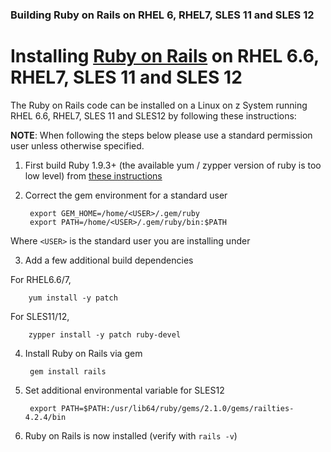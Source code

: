 ### Building Ruby on Rails on RHEL 6, RHEL7, SLES 11 and SLES 12

# Installing [Ruby on Rails](http://rubyonrails.org/) on RHEL 6.6, RHEL7, SLES 11 and SLES 12

The Ruby on Rails code can be installed on a Linux on z System running RHEL 6.6, RHEL7, SLES 11 and SLES12 by following these instructions:

**NOTE**: When following the steps below please use a standard
permission user unless otherwise specified.

1. First build Ruby 1.9.3+ (the available yum / zypper version of ruby is too low level) from [these instructions](https://github.com/linux-on-ibm-z/docs/wiki/Building-Ruby)

2. Correct the gem environment for a standard user

        export GEM_HOME=/home/<USER>/.gem/ruby
        export PATH=/home/<USER>/.gem/ruby/bin:$PATH
    
 Where `<USER>` is the standard user you are installing under

3. Add a few additional build dependencies
    
 For RHEL6.6/7,

        yum install -y patch
    
 For SLES11/12,

        zypper install -y patch ruby-devel

4. Install Ruby on Rails via gem

        gem install rails
    
5. Set additional environmental variable for SLES12

        export PATH=$PATH:/usr/lib64/ruby/gems/2.1.0/gems/railties-4.2.4/bin
    
6. Ruby on Rails is now installed (verify with `rails -v`)
